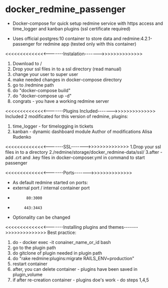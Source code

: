 # docker_redmine_passenger
- Docker-compose for quick setup redmine service with https access and time_logger and kanban plugins (ssl certificate required) 

- Uses official postgres:10 container to store data and redmine:4.2.1-passenger for redmine app (tested only with this container)

<<<<<<<<<<<<<<-------Instalation------->>>>>>>>>>>>>>
1. Download to /
2. Drop your ssl files in to a ssl directory (read manual)
3. change your user to super user
4. make needed changes in docker-compose directory
5. go to /redmine path
6. do "docker-compose build"
7. do "docker-compose up -d"
8. congrats - you have a working redmine server

<<<<<<<<<<<<<<-------Plugins Included------->>>>>>>>>>>>>>
Included 2 modificated for this version of redmine, plugins:
1. time_logger - for timelogging in tickets
2. kanban - dynamic dashboard module
Author of modifications Alisa Rudenko


<<<<<<<<<<<<<<-------SSL------->>>>>>>>>>>>>>
1.Drop your ssl files in to a directory 
2./redmine/storage/docker_redmine-data/ssl/
3.after - add .crt and .key files in docker-composer.yml in command to start passenger


<<<<<<<<<<<<<<-------Ports------->>>>>>>>>>>>>>
- As default redmine started on ports:
- external port / internal container port
-           80:3000
-          443:3443
- Optionality can be changed


<<<<<<<<<<<<<<-------Installing plugins and themes------->>>>>>>>>>>>>>
Best practice:
1. do - docker exec -it conainer_name_or_id bash
2. go to the plugin path
3. do gitclone of plugin needed in plugin path
4. do "rake redmine:plugins:migrate RAILS_ENV=production"
5. restart container 
6. after, you can delete container - plugins have been saved in plugin_volume
7. if after re-creation container - plugins doe's work - do steps 1,4,5
